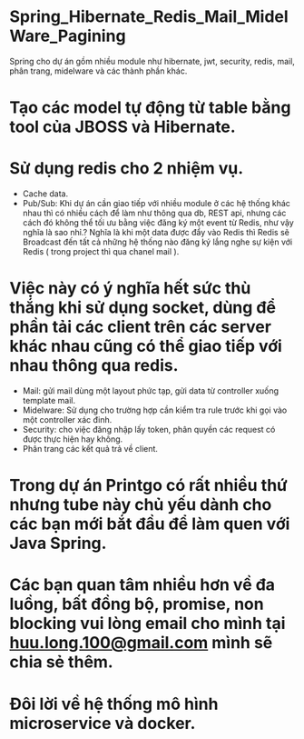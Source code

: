 # Spring_Hibernate_Redis_Mail_MidelWare_Pagining
Spring cho dự án gồm nhiều module như hibernate, jwt, security, redis, mail, phân trang, midelware và các thành phần khác.

# Tạo các model tự động từ table bằng tool của JBOSS và Hibernate.
# Sử dụng redis cho 2 nhiệm vụ.
- Cache data.
- Pub/Sub: Khi dự án cần giao tiếp với nhiều module ở các hệ thống khác nhau thì có nhiều cách để làm như thông qua db, REST api, nhưng các cách đó không thể tối ưu bằng việc đăng ký một event từ Redis, như vậy nghĩa là sao nhỉ.?
Nghĩa là khi một data được đẩy vào Redis thì Redis sẽ Broadcast đến tất cả những hệ thống nào đăng ký lắng nghe sự kiện với Redis ( trong project thì qua chanel mail ).
# Việc này có ý nghĩa hết sức thù thắng khi sử dụng socket, dùng để phần tải các client trên các server khác nhau cũng có thể giao tiếp với nhau thông qua redis.
- Mail: gửi mail dùng một layout phức tạp, gửi data từ controller xuống template mail.
- Midelware: Sử dụng cho trường hợp cần kiểm tra rule trước khi gọi vào một controller xác đinh.
- Security: cho việc đăng nhập lấy token, phân quyền các request có được thực hiện hay không.
- Phân trang các kết quả trả về client.

# Trong dự án Printgo có rất nhiều thứ nhưng tube này chủ yếu dành cho các bạn mới bắt đầu để làm quen với Java Spring.
# Các bạn quan tâm nhiều hơn về đa luồng, bất đồng bộ, promise, non blocking vui lòng email cho mình tại huu.long.100@gmail.com mình sẽ chia sẻ thêm.

# Đôi lời về hệ thống mô hình microservice và docker.
